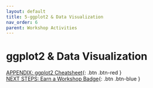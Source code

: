 ```yaml
---
layout: default
title: 5-ggplot2 & Data Visualization
nav_order: 6
parent: Workshop Activities
---
```

# ggplot2 & Data Visualization

[APPENDIX: ggplot2 Cheatsheet](https://drive.google.com/file/d/1PuMBZwAutnBjJ8xVCeLgElZwcC1UIhrz/view){: .btn .btn-red }<br>
[NEXT STEPS: Earn a Workshop Badge](informal-credentials.html){: .btn .btn-blue }
